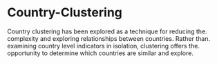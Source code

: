 # Country-Clustering
Country clustering has been explored as a technique for reducing the. complexity and exploring relationships between countries. Rather than. examining country level indicators in isolation, clustering offers the. opportunity to determine which countries are similar and explore.
